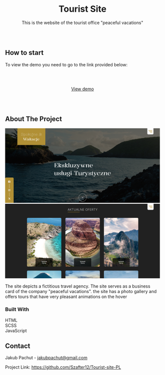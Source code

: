 <div align="center">
<h1 align="center">Tourist Site</h1>

  <p align="center">
  This is the website of the tourist office "peaceful vacations"  
</div>

<br><br>

## How to start  
To view the demo you need to go to the link provided below:

<br><br>

<div align="center">
<a align="center" href='https://szafter12.github.io/Tourist-site-PL/'>View demo</a>
</div>

<br><br>

## About The Project

<img src='img/1.png'>
<img src='img/2.png'>

The site depicts a fictitious travel agency. The site serves as a business card of the company "peaceful vacations". the site has a photo gallery and offers tours that have very pleasant animations on the hover

### Built With

HTML
<br>
SCSS
<br>
JavaScript
<br>

## Contact

Jakub Pachut - jakubpachut@gmail.com

Project Link: https://github.com/Szafter12/Tourist-site-PL
